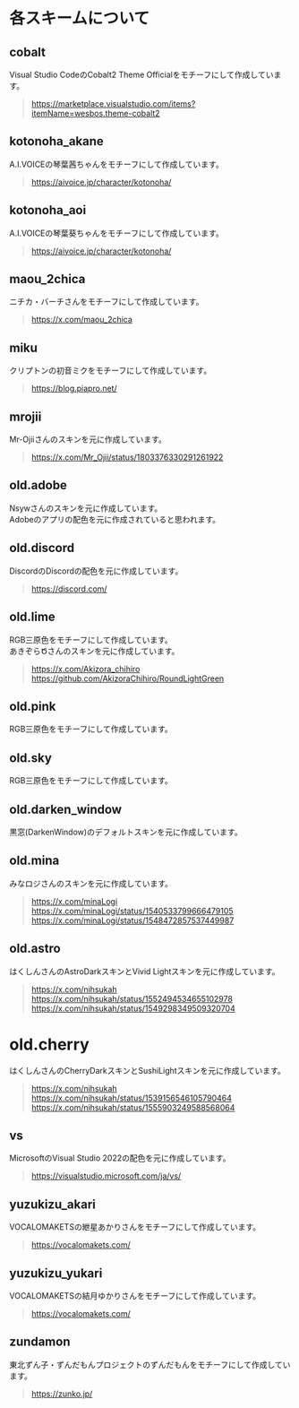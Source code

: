 ﻿# 各スキームについて

## cobalt
Visual Studio CodeのCobalt2 Theme Officialをモチーフにして作成しています。
> https://marketplace.visualstudio.com/items?itemName=wesbos.theme-cobalt2

## kotonoha_akane
A.I.VOICEの琴葉茜ちゃんをモチーフにして作成しています。
> https://aivoice.jp/character/kotonoha/

## kotonoha_aoi
A.I.VOICEの琴葉葵ちゃんをモチーフにして作成しています。
> https://aivoice.jp/character/kotonoha/

## maou_2chica
ニチカ・バーチさんをモチーフにして作成しています。
> https://x.com/maou_2chica

## miku
クリプトンの初音ミクをモチーフにして作成しています。
> https://blog.piapro.net/

## mrojii
Mr-Ojiiさんのスキンを元に作成しています。
> https://x.com/Mr_Ojii/status/1803376330291261922

## old.adobe
Nsywさんのスキンを元に作成しています。<br>
Adobeのアプリの配色を元に作成されていると思われます。

## old.discord
DiscordのDiscordの配色を元に作成しています。
> https://discord.com/

## old.lime
RGB三原色をモチーフにして作成しています。<br>
あきぞらԾさんのスキンを元に作成しています。<br>
> https://x.com/Akizora_chihiro<br>
> https://github.com/AkizoraChihiro/RoundLightGreen<br>

## old.pink
RGB三原色をモチーフにして作成しています。<br>

## old.sky
RGB三原色をモチーフにして作成しています。<br>

## old.darken_window
黒窓(DarkenWindow)のデフォルトスキンを元に作成しています。<br>

## old.mina
みなロジさんのスキンを元に作成しています。
> https://x.com/minaLogi<br>
> https://x.com/minaLogi/status/1540533799666479105<br>
> https://x.com/minaLogi/status/1548472857537449987<br>

## old.astro
はくしんさんのAstroDarkスキンとVivid Lightスキンを元に作成しています。<br>
> https://x.com/nihsukah<br>
> https://x.com/nihsukah/status/1552494534655102978<br>
> https://x.com/nihsukah/status/1549298349509320704<br>

# old.cherry
はくしんさんのCherryDarkスキンとSushiLightスキンを元に作成しています。<br>
> https://x.com/nihsukah<br>
> https://x.com/nihsukah/status/1539156546105790464<br>
> https://x.com/nihsukah/status/1555903249588568064<br>

## vs
MicrosoftのVisual Studio 2022の配色を元に作成しています。
> https://visualstudio.microsoft.com/ja/vs/

## yuzukizu_akari
VOCALOMAKETSの紲星あかりさんをモチーフにして作成しています。
> https://vocalomakets.com/

## yuzukizu_yukari
VOCALOMAKETSの結月ゆかりさんをモチーフにして作成しています。
> https://vocalomakets.com/

## zundamon
東北ずん子・ずんだもんプロジェクトのずんだもんをモチーフにして作成しています。
> https://zunko.jp/
